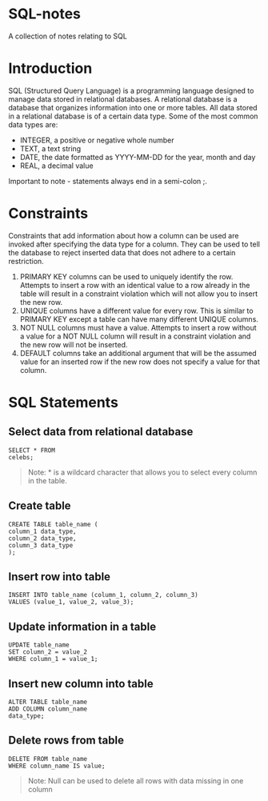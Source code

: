 # SQL-notes
A collection of notes relating to SQL

# Introduction
SQL (Structured Query Language) is a programming language designed to manage data stored in relational databases. A relational database is a database that organizes information into one or more tables. All data stored in a relational database is of a certain data type. Some of the most common data types are:
* INTEGER, a positive or negative whole number
* TEXT, a text string
* DATE, the date formatted as YYYY-MM-DD for the year, month and day
* REAL, a decimal value

Important to note - statements always end in a semi-colon ;.

# Constraints
Constraints that add information about how a column can be used are invoked after specifying the data type for a column. They can be used to tell the database to reject inserted data that does not adhere to a certain restriction.

1. PRIMARY KEY columns can be used to uniquely identify the row. Attempts to insert a row with an identical value to a row already in the table will result in a constraint violation which will not allow you to insert the new row.
2. UNIQUE columns have a different value for every row. This is similar to PRIMARY KEY except a table can have many different UNIQUE columns.
3. NOT NULL columns must have a value. Attempts to insert a row without a value for a NOT NULL column will result in a constraint violation and the new row will not be inserted.
4. DEFAULT columns take an additional argument that will be the assumed value for an inserted row if the new row does not specify a value for that column.




# SQL Statements

## Select data from relational database
```
SELECT * FROM
celebs;
```
>Note: * is a wildcard character that allows you to select every column in the table.

## Create table
```
CREATE TABLE table_name (
column_1 data_type, 
column_2 data_type, 
column_3 data_type
);
```

## Insert row into table
```
INSERT INTO table_name (column_1, column_2, column_3)
VALUES (value_1, value_2, value_3);
```

## Update information in a table
```
UPDATE table_name
SET column_2 = value_2
WHERE column_1 = value_1;
```

## Insert new column into table
```
ALTER TABLE table_name
ADD COLUMN column_name
data_type;
```

## Delete rows from table
```
DELETE FROM table_name
WHERE column_name IS value;
```
>Note: Null can be used to delete all rows with data missing in one column
